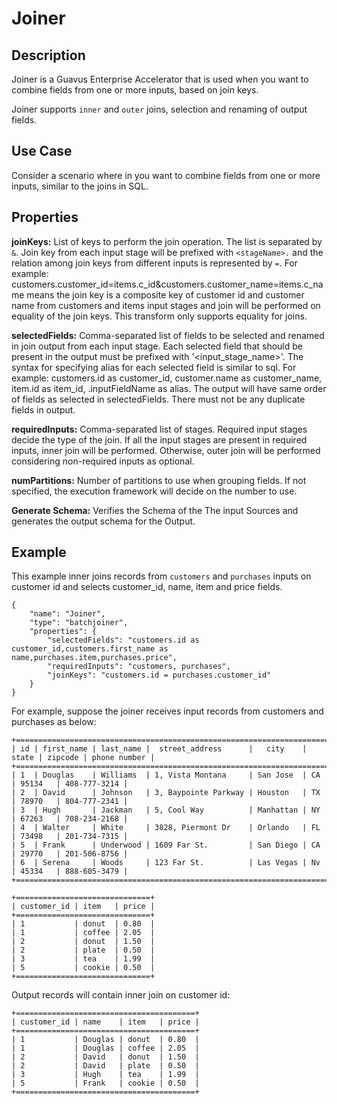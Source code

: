 # Joiner


Description
-----------
Joiner is a Guavus Enterprise Accelerator that is used when you want to combine fields from one or more inputs, based on join keys.

Joiner supports `inner` and `outer` joins, selection and renaming of output fields.  

Use Case
--------
Consider a scenario where in you want to combine fields from one or more inputs, similar to the joins in SQL.

Properties
----------
**joinKeys:** List of keys to perform the join operation. The list is separated by `&`. 
Join key from each input stage will be prefixed with `<stageName>.` and the relation among join keys from different inputs is represented by `=`. 
For example: customers.customer_id=items.c_id&customers.customer_name=items.c_name means the join key is a composite key
of customer id and customer name from customers and items input stages and join will be performed on equality 
of the join keys. This transform only supports equality for joins.

**selectedFields:** Comma-separated list of fields to be selected and renamed in join output from each input stage. 
Each selected field that should be present in the output must be prefixed with '<input_stage_name>'. 
The syntax for specifying alias for each selected field is similar to sql. 
For example: customers.id as customer_id, customer.name as customer_name, item.id as item_id, <stageName>.inputFieldName as alias. 
The output will have same order of fields as selected in selectedFields. There must not be any duplicate fields in output.

**requiredInputs:** Comma-separated list of stages. Required input stages decide the type of the join. 
If all the input stages are present in required inputs, inner join will be performed. 
Otherwise, outer join will be performed considering non-required inputs as optional.

**numPartitions:** Number of partitions to use when grouping fields. If not specified, the execution
framework will decide on the number to use.

**Generate Schema:** Verifies the Schema of the The input Sources and generates the output schema for the Output.

Example
-------
This example inner joins records from ``customers`` and ``purchases`` inputs on customer id and selects customer_id, name, item and price fields.

    {
        "name": "Joiner",
        "type": "batchjoiner",
        "properties": {
            "selectedFields": "customers.id as customer_id,customers.first_name as name,purchases.item,purchases.price",
            "requiredInputs": "customers, purchases",
            "joinKeys": "customers.id = purchases.customer_id"
        }
    }


For example, suppose the joiner receives input records from customers and purchases as below:


    +=================================================================================================+
    | id | first_name | last_name |  street_address      |   city    | state | zipcode | phone number |  
    +=================================================================================================+
    | 1  | Douglas    | Williams  | 1, Vista Montana     | San Jose  | CA    | 95134   | 408-777-3214 |
    | 2  | David      | Johnson   | 3, Baypointe Parkway | Houston   | TX    | 78970   | 804-777-2341 |
    | 3  | Hugh       | Jackman   | 5, Cool Way          | Manhattan | NY    | 67263   | 708-234-2168 |
    | 4  | Walter     | White     | 3828, Piermont Dr    | Orlando   | FL    | 73498   | 201-734-7315 |
    | 5  | Frank      | Underwood | 1609 Far St.         | San Diego | CA    | 29770   | 201-506-8756 |
    | 6  | Serena     | Woods     | 123 Far St.          | Las Vegas | Nv    | 45334   | 888-605-3479 |
    +=================================================================================================+

    +==============================+
    | customer_id | item   | price |      
    +==============================+
    | 1           | donut  | 0.80  |
    | 1           | coffee | 2.05  |
    | 2           | donut  | 1.50  |
    | 2           | plate  | 0.50  |
    | 3           | tea    | 1.99  |
    | 5           | cookie | 0.50  |
    +==============================+

Output records will contain inner join on customer id:

    +========================================+
    | customer_id | name    | item   | price |
    +========================================+
    | 1           | Douglas | donut  | 0.80  |
    | 1           | Douglas | coffee | 2.05  |
    | 2           | David   | donut  | 1.50  |
    | 2           | David   | plate  | 0.50  |
    | 3           | Hugh    | tea    | 1.99  |
    | 5           | Frank   | cookie | 0.50  |
    +========================================+
